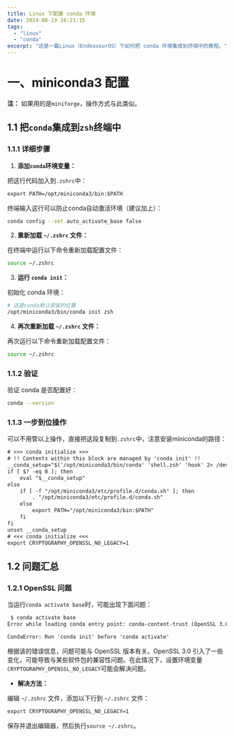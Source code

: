 ```yaml
---
title: Linux 下配置 conda 环境
date: 2024-08-19 16:21:15
tags:
  - "linux"
  - "conda"
excerpt: "这是一篇Linux（EndeavourOS）下如何把 conda 环境集成到终端中的教程。"
---
```



# 一、miniconda3 配置

**注：** 如果用的是`miniforge`，操作方式与此类似。

## 1.1 把`conda`集成到`zsh`终端中

### 1.1.1 详细步骤

1. **添加`conda`环境变量：**

把这行代码加入到`.zshrc`中：

```txt
export PATH=/opt/miniconda3/bin:$PATH
```

终端输入这行可以防止conda自动激活环境（建议加上）：

```bash
conda config --set auto_activate_base false
```

2. **重新加载 `~/.zshrc` 文件：**

在终端中运行以下命令重新加载配置文件：

```sh
source ~/.zshrc
```

3. **运行 `conda init`：**

初始化 conda 环境：

```bash
# 这是conda默认安装的位置
/opt/miniconda3/bin/conda init zsh
```

4. **再次重新加载 `~/.zshrc` 文件：**

再次运行以下命令重新加载配置文件：

```sh
source ~/.zshrc
```

### 1.1.2 验证

验证 conda 是否配置好：

```bash
conda --version
```

### 1.1.3 一步到位操作

可以不用管以上操作，直接把这段复制到`.zshrc`中，注意安装miniconda的路径：

```txt
# >>> conda initialize >>>
# !! Contents within this block are managed by 'conda init' !!
__conda_setup="$('/opt/miniconda3/bin/conda' 'shell.zsh' 'hook' 2> /dev/null)"
if [ $? -eq 0 ]; then
    eval "$__conda_setup"
else
    if [ -f "/opt/miniconda3/etc/profile.d/conda.sh" ]; then
        . "/opt/miniconda3/etc/profile.d/conda.sh"
    else
        export PATH="/opt/miniconda3/bin:$PATH"
    fi
fi
unset __conda_setup
# <<< conda initialize <<<
export CRYPTOGRAPHY_OPENSSL_NO_LEGACY=1
```

## 1.2 问题汇总

### 1.2.1  OpenSSL 问题

当运行`conda activate base`时，可能出现下面问题：

```txt
 $ conda activate base
Error while loading conda entry point: conda-content-trust (OpenSSL 3.0's legacy provider failed to load. This is a fatal error by default, but cryptography supports running without legacy algorithms by setting the environment variable CRYPTOGRAPHY_OPENSSL_NO_LEGACY. If you did not expect this error, you have likely made a mistake with your OpenSSL configuration.)

CondaError: Run 'conda init' before 'conda activate'
```

根据该的错误信息，问题可能与 OpenSSL 版本有关。OpenSSL 3.0 引入了一些变化，可能导致与某些软件包的兼容性问题。在此情况下，设置环境变量`CRYPTOGRAPHY_OPENSSL_NO_LEGACY`可能会解决问题。

- **解决方法：**

编辑 `~/.zshrc` 文件，添加以下行到 `~/.zshrc` 文件：

```txt
export CRYPTOGRAPHY_OPENSSL_NO_LEGACY=1
```

保存并退出编辑器，然后执行`source ~/.zshrc`。
